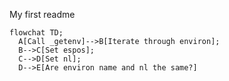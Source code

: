My first readme

```mermaid
flowchat TD;
  A[Call _getenv]-->B[Iterate through environ];
  B-->C[Set espos];
  C-->D[Set nl];
  D-->E[Are environ name and nl the same?]
```
